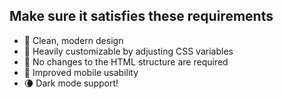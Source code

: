## Make sure it satisfies these requirements

- 🌈 Clean, modern design
- 🚀 Heavily customizable by adjusting CSS variables
- 🧩 No changes to the HTML structure are required
- 📱 Improved mobile usability
- 🌘 Dark mode support!
